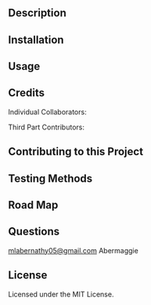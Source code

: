 # 


## Description


## Installation



  
## Usage


## Credits
Individual Collaborators:


Third Part Contributors:


## Contributing to this Project


## Testing Methods


## Road Map


## Questions
mlabernathy05@gmail.com
Abermaggie

## License
Licensed under the MIT License.

  